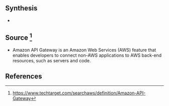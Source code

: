 ## Synthesis
- 
## Source [^1]
- Amazon API Gateway is an Amazon Web Services (AWS) feature that enables developers to connect non-AWS applications to AWS back-end resources, such as servers and code.
## References

[^1]: https://www.techtarget.com/searchaws/definition/Amazon-API-Gateway